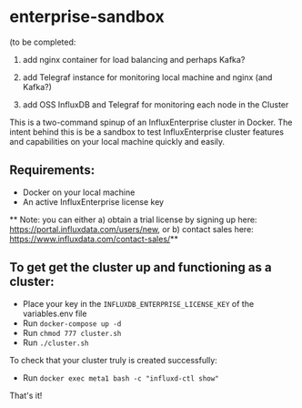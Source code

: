 # enterprise-sandbox

(to be completed:

  1) add nginx container for load balancing and perhaps Kafka?

  2) add Telegraf instance for monitoring local machine and nginx (and Kafka?)

  3) add OSS InfluxDB and Telegraf for monitoring each node in the Cluster

This is a two-command spinup of an InfluxEnterprise cluster in Docker.  The intent behind this is be a sandbox to test InfluxEnterprise cluster features and capabilities on your local machine quickly and easily.

## Requirements:
* Docker on your local machine
* An active InfluxEnterprise license key

** Note: you can either a) obtain a trial license by signing up here: https://portal.influxdata.com/users/new, or b) contact sales here: https://www.influxdata.com/contact-sales/**


## To get get the cluster up and functioning as a cluster:

* Place your key in the `INFLUXDB_ENTERPRISE_LICENSE_KEY` of the variables.env file
* Run `docker-compose up -d`
* Run `chmod 777 cluster.sh`
* Run `./cluster.sh`

To check that your cluster truly is created successfully:

* Run `docker exec meta1 bash -c "influxd-ctl show"`

That's it!
